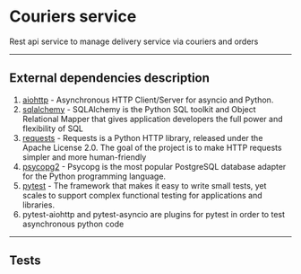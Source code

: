 # Couriers service
Rest api service to manage delivery service via couriers and orders

---
## External dependencies description
1. [aiohttp](https://docs.aiohttp.org/en/stable/) - Asynchronous HTTP Client/Server for asyncio 
   and Python.
2. [sqlalchemy](https://www.sqlalchemy.org/) - SQLAlchemy is the Python SQL toolkit and Object Relational Mapper 
   that gives application developers the full power and flexibility of SQL
3. [requests](https://docs.python-requests.org/en/master/) - Requests is a Python HTTP library, released under the Apache License 2.0. The goal of the project is to make HTTP requests simpler and more human-friendly   
4. [psycopg2](https://www.psycopg.org/docs/) - Psycopg is the most popular PostgreSQL database adapter for the Python programming language.
5. [pytest](https://docs.pytest.org/en/stable/) - The framework that makes it easy to 
   write 
   small tests, yet scales to support complex functional testing for applications and libraries.
6. pytest-aiohttp and pytest-asyncio are plugins for pytest in order to test 
   asynchronous python code    
   
---
## Tests
